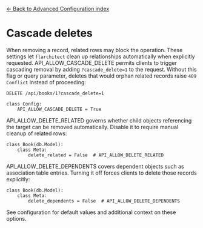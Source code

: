 [← Back to Advanced Configuration index](index.md)

# Cascade deletes
When removing a record, related rows may block the operation. These
settings let `flarchitect` clean up relationships automatically when
explicitly requested.
API_ALLOW_CASCADE_DELETE permits clients to trigger cascading
removal by adding `?cascade_delete=1` to the request. Without this
flag or query parameter, deletes that would orphan related records raise
`409 Conflict` instead of proceeding:
```
DELETE /api/books/1?cascade_delete=1
```
```
class Config:
    API_ALLOW_CASCADE_DELETE = True
```
API_ALLOW_DELETE_RELATED governs whether child objects referencing
the target can be removed automatically. Disable it to require manual
cleanup of related rows:
```
class Book(db.Model):
    class Meta:
        delete_related = False  # API_ALLOW_DELETE_RELATED
```
API_ALLOW_DELETE_DEPENDENTS covers dependent objects such as
association table entries. Turning it off forces clients to delete those
records explicitly:
```
class Book(db.Model):
    class Meta:
        delete_dependents = False  # API_ALLOW_DELETE_DEPENDENTS
```
See configuration <configuration> for default values and additional
context on these options.

